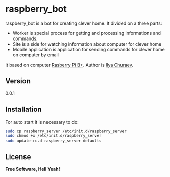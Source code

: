 raspberry_bot
=========

raspberry_bot is a bot for creating clever home. It divided on a three parts:

  - Worker is special process for getting and processing informations and commands.
  - Site is a side for watching information about computer for clever home
  - Mobile application is application for sending commands for clever home on computer by email

It based on computer [Rasberry Pi B+]. Author is [Ilya Churaev].

Version
----

0.0.1

Installation
--------------

For auto start it is necessary to do:
```sh
sudo cp raspberry_server /etc/init.d/raspberry_server
sudo chmod +x /etc/init.d/raspberry_server
sudo update-rc.d raspberry_server defaults
```


License
----

**Free Software, Hell Yeah!**

[Rasberry Pi B+]:http://www.raspberrypi.org/products/model-b-plus/
[Ilya Churaev]:https://github.com/ilyachur/
